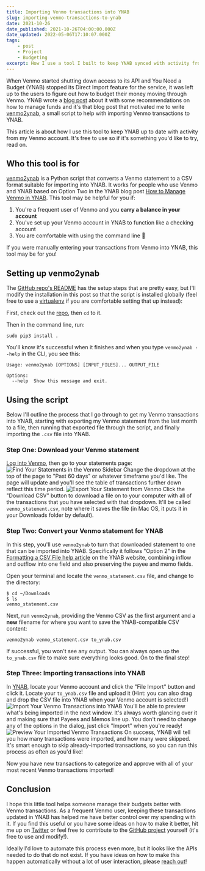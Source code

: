 ```yaml
---
title: Importing Venmo transactions into YNAB
slug: importing-venmo-transactions-to-ynab
date: 2021-10-26
date_published: 2021-10-26T04:00:00.000Z
date_updated: 2022-05-06T17:10:07.000Z
tags:
    - post
    - Project
    - Budgeting
excerpt: How I use a tool I built to keep YNAB synced with activity from Venmo.
---
```


When Venmo started shutting down access to its API and You Need a Budget (YNAB) stopped its Direct Import feature for the service, it was left up to the users to figure out how to budget their money moving through Venmo. YNAB wrote a [blog post](https://www.youneedabudget.com/how-to-manage-venmo-in-ynab/) about it with some recommendations on how to manage funds and it's that blog post that motivated me to write [venmo2ynab](https://github.com/mike-douglas/venmo2ynab), a small script to help with importing Venmo transactions to YNAB.

This article is about how I use this tool to keep YNAB up to date with activity from my Venmo account. It's free to use so if it's something you'd like to try, read on.

## Who this tool is for

[venmo2ynab](https://github.com/mike-douglas/venmo2ynab) is a Python script that converts a Venmo statement to a CSV format suitable for importing into YNAB. It works for people who use Venmo and YNAB based on Option Two in the YNAB blog post [How to Manage Venmo in YNAB](https://www.youneedabudget.com/how-to-manage-venmo-in-ynab/). This tool may be helpful for you if:

1. You're a frequent user of Venmo and you **carry a balance in your account**
2. You've set up your Venmo account in YNAB to function like a checking account
3. You are comfortable with using the command line 🙂

If you were manually entering your transactions from Venmo into YNAB, this tool may be for you!

## Setting up venmo2ynab

The [GitHub repo's README](https://github.com/mike-douglas/venmo2ynab#readme) has the setup steps that are pretty easy, but I'll modify the installation in this post so that the script is installed globally (feel free to use a [virtualenv](https://docs.python.org/3/library/venv.html) if you are comfortable setting that up instead):

First, check out the [repo](https://github.com/mike-douglas/venmo2ynab), then `cd` to it.

Then in the command line, run:

    sudo pip3 install .

You'll know it's successful when it finishes and when you type `venmo2ynab --help` in the CLI, you see this:

    Usage: venmo2ynab [OPTIONS] [INPUT_FILES]... OUTPUT_FILE
    
    Options:
      --help  Show this message and exit.

## Using the script

Below I'll outline the process that I go through to get my Venmo transactions into YNAB, starting with exporting my Venmo statement from the last month to a file, then running that exported file through the script, and finally importing the `.csv` file into YNAB.

### Step One: Download your Venmo statement

[Log into Venmo](https://venmo.com/account/sign-in), then go to your statements page:
![Find Your Statements in the Venmo Sidebar](__GHOST_URL__/content/images/2022/05/1-export-statement.png)
Change the dropdown at the top of the page to "Past 60 days" or whatever timeframe you'd like. The page will update and you'll see the table of transactions further down reflect this time period.
![Export Your Statement from Venmo](__GHOST_URL__/content/images/2022/05/1-go-to-statements.png)
Click the "Download CSV" button to download a file on to your computer with all of the transactions that you have selected with that dropdown. It'll be called `venmo_statement.csv`, note where it saves the file (in Mac OS, it puts it in your Downloads folder by default).

### Step Two: Convert your Venmo statement for YNAB

In this step, you'll use `venmo2ynab` to turn that downloaded statement to one that can be imported into YNAB. Specifically it follows "Option 2" in the [Formatting a CSV File help article](https://docs.youneedabudget.com/article/921-formatting-csv-file) on the YNAB website, combining inflow and outflow into one field and also preserving the payee and memo fields.

Open your terminal and locate the `venmo_statement.csv` file, and change to the directory:

    $ cd ~/Downloads
    $ ls
    venmo_statement.csv

Next, run `venmo2ynab`, providing the Venmo CSV as the first argument and a **new** filename for where you want to save the YNAB-compatible CSV content:

    venmo2ynab venmo_statement.csv to_ynab.csv

If successful, you won't see any output. You can always open up the `to_ynab.csv` file to make sure everything looks good. On to the final step!

### Step Three: Importing transactions into YNAB

In [YNAB](https://app.youneedabudget.com), locate your Venmo account and click the "File Import" button and click it. Locate your `to_ynab.csv` file and upload it (Hint: you can also drag and drop the CSV file into YNAB when your Venmo account is selected!)
![Import Your Venmo Transactions into YNAB](__GHOST_URL__/content/images/2022/05/2-import-into-ynab.png)
You'll be able to preview what's being imported in the next window. It's always worth glancing over it and making sure that Payees and Memos line up. You don't need to change any of the options in the dialog, just click "Import" when you're ready!
![Preview Your Imported Venmo Transactions](__GHOST_URL__/content/images/2022/05/2-preview-import.png)
On success, YNAB will tell you how many transactions were imported, and how many were skipped. It's smart enough to skip already-imported transactions, so you can run this process as often as you'd like!

Now you have new transactions to categorize and approve with all of your most recent Venmo transactions imported!

## Conclusion

I hope this little tool helps someone manage their budgets better with Venmo transactions. As a frequent Venmo user, keeping these transactions updated in YNAB has helped me have better control over my spending with it. If you find this useful or you have some ideas on how to make it better, hit me up on [Twitter](https://twitter.com/miked) or feel free to contribute to the [GitHub project](https://github.com/mike-douglas/venmo2ynab) yourself (it's free to use and modify!).

Ideally I'd love to automate this process even more, but it looks like the APIs needed to do that do not exist. If you have ideas on how to make this happen automatically without a lot of user interaction, please [reach out](https://twitter.com/miked)!
